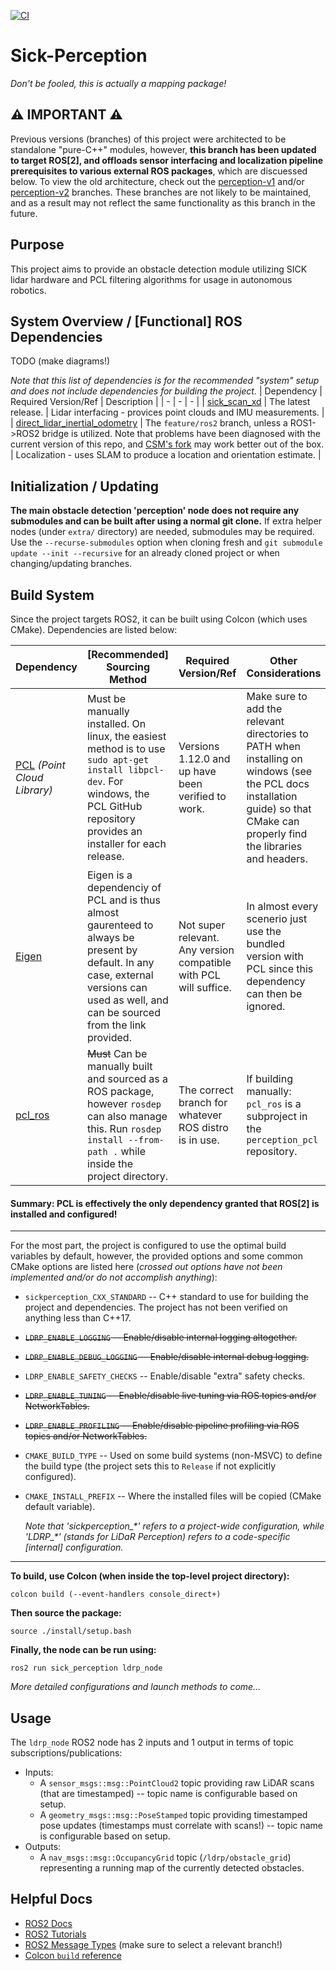 [![CI](https://github.com/Cardinal-Space-Mining/Sick-Perception/actions/workflows/ci.yml/badge.svg?branch=main)](https://github.com/Cardinal-Space-Mining/Sick-Perception/actions/workflows/ci.yml)

# Sick-Perception
*Don't be fooled, this is actually a mapping package!*

## ⚠️ IMPORTANT ⚠️
Previous versions (branches) of this project were architected to be standalone "pure-C++" modules, however, __this branch has been updated to target ROS\[2\], and offloads sensor interfacing and localization pipeline prerequisites to various external ROS packages__, which are discuessed below. To view the old architecture, check out the [perception-v1](/Cardinal-Space-Mining/Sick-Perception/tree/perception-v1) and/or [perception-v2](/Cardinal-Space-Mining/Sick-Perception/tree/perception-v2) branches. These branches are not likely to be maintained, and as a result may not reflect the same functionality as this branch in the future.

## Purpose
This project aims to provide an obstacle detection module utilizing SICK lidar hardware and PCL filtering algorithms for usage in autonomous robotics.

## System Overview / [Functional] ROS Dependencies

TODO (make diagrams!)

*Note that this list of dependencies is for the recommended "system" setup and does not include dependencies for building the project.*
| Dependency | Required Version/Ref | Description |
| - | - | - |
| [sick_scan_xd](https://github.com/sickag/sick_scan_xd) | The latest release. | Lidar interfacing - provices point clouds and IMU measurements. |
| [direct_lidar_inertial_odometry](https://github.com/vectr-ucla/direct_lidar_inertial_odometry) | The `feature/ros2` branch, unless a ROS1->ROS2 bridge is utilized. Note that problems have been diagnosed with the current version of this repo, and [CSM's fork](https://github.com/Cardinal-Space-Mining/direct_lidar_inertial_odometry) may work better out of the box. | Localization - uses SLAM to produce a location and orientation estimate. |

## Initialization / Updating
**The main obstacle detection 'perception' node does not require any submodules and can be built after using a normal git clone.** If extra helper nodes (under `extra/` directory) are needed, submodules may be required. Use the `--recurse-submodules` option when cloning fresh and `git submodule update --init --recursive` for an already cloned project or when changing/updating branches.

## Build System
Since the project targets ROS2, it can be built using Colcon (which uses CMake). Dependencies are listed below:

| Dependency | \[Recommended\] Sourcing Method | Required Version/Ref | Other Considerations |
|-|-|-|-|
| [PCL](https://github.com/PointCloudLibrary/pcl) *(Point Cloud Library)* | Must be manually installed. On linux, the easiest method is to use `sudo apt-get install libpcl-dev`. For windows, the PCL GitHub repository provides an installer for each release. | Versions 1.12.0 and up have been verified to work. | Make sure to add the relevant directories to PATH when installing on windows (see the PCL docs installation guide) so that CMake can properly find the libraries and headers. |
| [Eigen](https://gitlab.com/libeigen/eigen) | Eigen is a dependenciy of PCL and is thus almost gaurenteed to always be present by default. In any case, external versions can used as well, and can be sourced from the link provided. | Not super relevant. Any version compatible with PCL will suffice. | In almost every scenerio just use the bundled version with PCL since this dependency can then be ignored. |
| [pcl_ros](https://github.com/ros-perception/perception_pcl) | ~~Must~~ Can be manually built and sourced as a ROS package, however `rosdep` can also manage this. Run `rosdep install --from-path .` while inside the project directory. | The correct branch for whatever ROS distro is in use. | If building manually: `pcl_ros` is a subproject in the `perception_pcl` repository. |

#### **Summary: PCL is effectively the only dependency granted that ROS[2] is installed and configured!**
---
For the most part, the project is configured to use the optimal build variables by default, however, the provided options and some common CMake options are listed here (*crossed out options have not been implemented and/or do not accomplish anything*):
- `sickperception_CXX_STANDARD` -- C++ standard to use for building the project and dependencies. The project has not been verified on anything less than C++17.
- ~~`LDRP_ENABLE_LOGGING` -- Enable/disable internal logging altogether.~~
- ~~`LDRP_ENABLE_DEBUG_LOGGING` -- Enable/disable internal debug logging.~~
- `LDRP_ENABLE_SAFETY_CHECKS` -- Enable/disable "extra" safety checks.
- ~~`LDRP_ENABLE_TUNING` -- Enable/disable live tuning via ROS topics and/or NetworkTables.~~
- ~~`LDRP_ENABLE_PROFILING` -- Enable/disable pipeline profiling via ROS topics and/or NetworkTables.~~
- `CMAKE_BUILD_TYPE` -- Used on some build systems (non-MSVC) to define the build type (the project sets this to `Release` if not explicitly configured).
- `CMAKE_INSTALL_PREFIX` -- Where the installed files will be copied (CMake default variable).

  *Note that 'sickperception_\*' refers to a project-wide configuration, while 'LDRP_\*' (stands for LiDaR Perception) refers to a code-specific \[internal\] configuration.*

---
**To build, use Colcon (when inside the top-level project directory):**
```
colcon build (--event-handlers console_direct+)
```
**Then source the package:**
```
source ./install/setup.bash
```
**Finally, the node can be run using:**
```
ros2 run sick_perception ldrp_node
```
*More detailed configurations and launch methods to come...*

## Usage

The `ldrp_node` ROS2 node has 2 inputs and 1 output in terms of topic subscriptions/publications:
- Inputs:
  - A `sensor_msgs::msg::PointCloud2` topic providing raw LiDAR scans (that are timestamped) -- topic name is configurable based on setup.
  - A `geometry_msgs::msg::PoseStamped` topic providing timestamped pose updates (timestamps must correlate with scans!) -- topic name is configurable based on setup.
- Outputs:
  - A `nav_msgs::msg::OccupancyGrid` topic (`/ldrp/obstacle_grid`) representing a running map of the currently detected obstacles.

## Helpful Docs

- [ROS2 Docs](https://docs.ros.org/en/iron/Installation.html)
- [ROS2 Tutorials](https://docs.ros.org/en/iron/Tutorials.html)
- [ROS2 Message Types](https://github.com/ros2/common_interfaces) (make sure to select a relevant branch!)
- [Colcon `build` reference](https://colcon.readthedocs.io/en/released/reference/verb/build.html)
